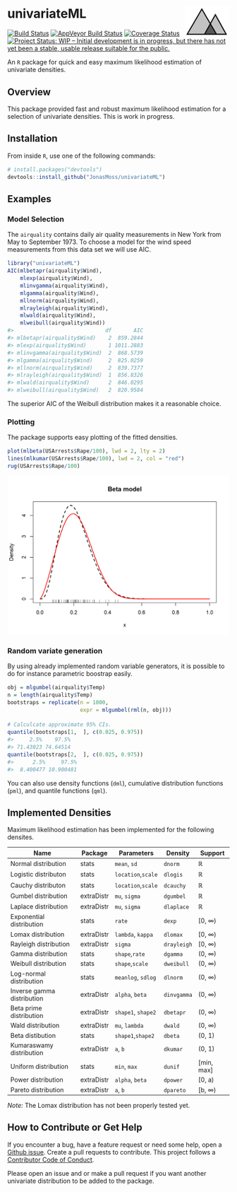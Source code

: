 
<!-- README.md is generated from README.Rmd. Please edit that file -->

# univariateML <img src="man/figures/logo.png" align="right" width="100" height="70" />

[![Build
Status](https://travis-ci.org/JonasMoss/univariateML.svg?branch=master)](https://travis-ci.org/JonasMoss/univariateML)
[![AppVeyor Build
Status](https://ci.appveyor.com/api/projects/status/github/JonasMoss/univariateML?branch=master&svg=true)](https://ci.appveyor.com/project/JonasMoss/univariateML)
[![Coverage
Status](https://codecov.io/gh/JonasMoss/univariateML/branch/master/graph/badge.svg)](https://codecov.io/gh/JonasMoss/univariateML?branch=master)
[![Project Status: WIP – Initial development is in progress, but there
has not yet been a stable, usable release suitable for the
public.](https://www.repostatus.org/badges/latest/wip.svg)](https://www.repostatus.org/#wip)

An `R` package for quick and easy maximum likelihood estimation of
univariate densities.

## Overview

This package provided fast and robust maximum likelihood estimation for
a selection of univariate densities. This is work in progress.

## Installation

From inside `R`, use one of the following commands:

``` r
# install.packages("devtools")
devtools::install_github("JonasMoss/univariateML")
```

## Examples

### Model Selection

The `airquality` contains daily air quality measurements in New York
from May to September 1973. To choose a model for the wind speed
measurements from this data set we will use AIC.

``` r
library("univariateML")
AIC(mlbetapr(airquality$Wind),
    mlexp(airquality$Wind),
    mlinvgamma(airquality$Wind),
    mlgamma(airquality$Wind),
    mllnorm(airquality$Wind),
    mlrayleigh(airquality$Wind),
    mlwald(airquality$Wind),
    mlweibull(airquality$Wind))
#>                             df       AIC
#> mlbetapr(airquality$Wind)    2  859.2844
#> mlexp(airquality$Wind)       1 1011.2883
#> mlinvgamma(airquality$Wind)  2  868.5739
#> mlgamma(airquality$Wind)     2  825.0259
#> mllnorm(airquality$Wind)     2  839.7377
#> mlrayleigh(airquality$Wind)  1  856.8326
#> mlwald(airquality$Wind)      2  846.0295
#> mlweibull(airquality$Wind)   2  820.9584
```

The superior AIC of the Weibull distribution makes it a reasonable
choice.

### Plotting

The package supports easy plotting of the fitted densities.

``` r
plot(mlbeta(USArrests$Rape/100), lwd = 2, lty = 2)
lines(mlkumar(USArrests$Rape/100), lwd = 2, col = "red")
rug(USArrests$Rape/100)
```

<img src="man/figures/README-plot_example-1.png" width="750px" />

### Random variate generation

By using already implemented random variable generators, it is possible
to do for instance parametric boostrap easily.

``` r
obj = mlgumbel(airquality$Temp)
n = length(airquality$Temp)
bootstraps = replicate(n = 1000, 
                       expr = mlgumbel(rml(n, obj)))

# Calculcate approximate 95% CIs.
quantile(bootstraps[1,  ], c(0.025, 0.975))
#>     2.5%    97.5% 
#> 71.43023 74.64514
quantile(bootstraps[2,  ], c(0.025, 0.975))
#>      2.5%     97.5% 
#>  8.400477 10.900481
```

You can also use density functions (`dml`), cumulative distribution
functions (`pml`), and quantile functions (`qml`).

## Implemented Densities

Maximum likelihood estimation has been implemented for the following
densites.

| Name                       | Package    | Parameters         | Density     | Support      |
| -------------------------- | ---------- | ------------------ | ----------- | ------------ |
| Normal distribution        | stats      | `mean`, `sd`       | `dnorm`     | ℝ            |
| Logistic distributon       | stats      | `location`,`scale` | `dlogis`    | ℝ            |
| Cauchy distributon         | stats      | `location`,`scale` | `dcauchy`   | ℝ            |
| Gumbel distribution        | extraDistr | `mu`, `sigma`      | `dgumbel`   | ℝ            |
| Laplace distribution       | extraDistr | `mu`, `sigma`      | `dlaplace`  | ℝ            |
| Exponential distribution   | stats      | `rate`             | `dexp`      | \[0, ∞)      |
| Lomax distribution         | extraDistr | `lambda`, `kappa`  | `dlomax`    | \[0, ∞)      |
| Rayleigh distribution      | extraDistr | `sigma`            | `drayleigh` | \[0, ∞)      |
| Gamma distribution         | stats      | `shape`,`rate`     | `dgamma`    | (0, ∞)       |
| Weibull distribution       | stats      | `shape`,`scale`    | `dweibull`  | (0, ∞)       |
| Log-normal distribution    | stats      | `meanlog`, `sdlog` | `dlnorm`    | (0, ∞)       |
| Inverse gamma distribution | extraDistr | `alpha`, `beta`    | `dinvgamma` | (0, ∞)       |
| Beta prime distribution    | extraDistr | `shape1`, `shape2` | `dbetapr`   | (0, ∞)       |
| Wald distribution          | extraDistr | `mu`, `lambda`     | `dwald`     | (0, ∞)       |
| Beta distibution           | stats      | `shape1`,`shape2`  | `dbeta`     | (0, 1)       |
| Kumaraswamy distribution   | extraDistr | `a`, `b`           | `dkumar`    | (0, 1)       |
| Uniform distribution       | stats      | `min`, `max`       | `dunif`     | \[min, max\] |
| Power distribution         | extraDistr | `alpha`, `beta`    | `dpower`    | \[0, a)      |
| Pareto distribution        | extraDistr | `a`, `b`           | `dpareto`   | \[b, ∞)      |

*Note:* The Lomax distribution has not been properly tested yet.

## How to Contribute or Get Help

If you encounter a bug, have a feature request or need some help, open a
[Github issue](https://github.com/JonasMoss/univariateML/issues). Create
a pull requests to contribute. This project follows a [Contributor Code
of
Conduct](https://www.contributor-covenant.org/version/1/4/code-of-conduct.md).

Please open an issue and or make a pull request if you want another
univariate distribution to be added to the package.
